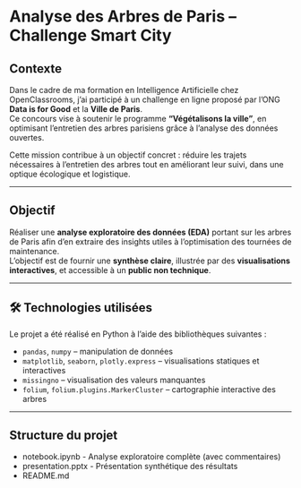 #  Analyse des Arbres de Paris – Challenge Smart City

##  Contexte

Dans le cadre de ma formation en Intelligence Artificielle chez OpenClassrooms, j’ai participé à un challenge en ligne proposé par l’ONG **Data is for Good** et la **Ville de Paris**.  
Ce concours vise à soutenir le programme **“Végétalisons la ville”**, en optimisant l’entretien des arbres parisiens grâce à l’analyse des données ouvertes.

Cette mission contribue à un objectif concret : réduire les trajets nécessaires à l’entretien des arbres tout en améliorant leur suivi, dans une optique écologique et logistique.

---

##  Objectif

Réaliser une **analyse exploratoire des données (EDA)** portant sur les arbres de Paris afin d’en extraire des insights utiles à l’optimisation des tournées de maintenance.  
L’objectif est de fournir une **synthèse claire**, illustrée par des **visualisations interactives**, et accessible à un **public non technique**.

---

## 🛠 Technologies utilisées

Le projet a été réalisé en Python à l’aide des bibliothèques suivantes :

- `pandas`, `numpy` – manipulation de données
- `matplotlib`, `seaborn`, `plotly.express` – visualisations statiques et interactives
- `missingno` – visualisation des valeurs manquantes
- `folium`, `folium.plugins.MarkerCluster` – cartographie interactive des arbres

---

##  Structure du projet

- notebook.ipynb            - Analyse exploratoire complète (avec commentaires)
- presentation.pptx         - Présentation synthétique des résultats
- README.md
